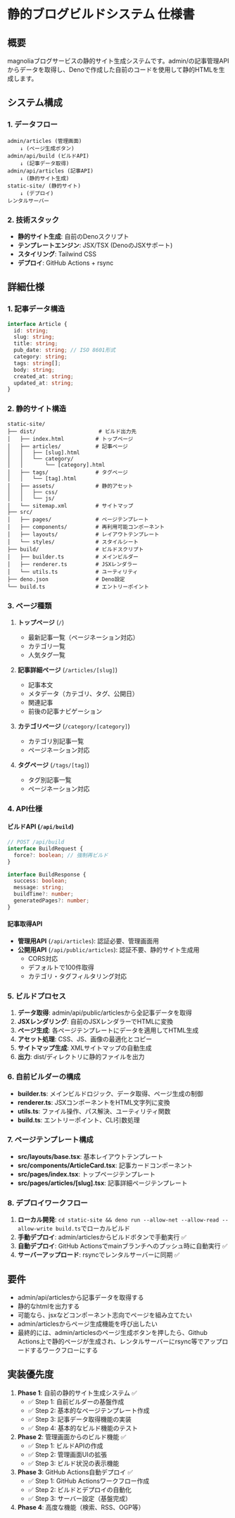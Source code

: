 # 静的ブログビルドシステム 仕様書

## 概要
magnoliaブログサービスの静的サイト生成システムです。admin/の記事管理APIからデータを取得し、Denoで作成した自前のコードを使用して静的HTMLを生成します。

## システム構成

### 1. データフロー
```
admin/articles (管理画面) 
    ↓ (ページ生成ボタン)
admin/api/build (ビルドAPI)
    ↓ (記事データ取得)
admin/api/articles (記事API)
    ↓ (静的サイト生成)
static-site/ (静的サイト)
    ↓ (デプロイ)
レンタルサーバー
```

### 2. 技術スタック
- **静的サイト生成**: 自前のDenoスクリプト
- **テンプレートエンジン**: JSX/TSX (DenoのJSXサポート)
- **スタイリング**: Tailwind CSS
- **デプロイ**: GitHub Actions + rsync

## 詳細仕様

### 1. 記事データ構造
```typescript
interface Article {
  id: string;
  slug: string;
  title: string;
  pub_date: string; // ISO 8601形式
  category: string;
  tags: string[];
  body: string;
  created_at: string;
  updated_at: string;
}
```

### 2. 静的サイト構造
```
static-site/
├── dist/                    # ビルド出力先
│   ├── index.html          # トップページ
│   ├── articles/           # 記事ページ
│   │   ├── [slug].html
│   │   └── category/
│   │       └── [category].html
│   ├── tags/               # タグページ
│   │   └── [tag].html
│   ├── assets/             # 静的アセット
│   │   ├── css/
│   │   └── js/
│   └── sitemap.xml         # サイトマップ
├── src/
│   ├── pages/              # ページテンプレート
│   ├── components/         # 再利用可能コンポーネント
│   ├── layouts/            # レイアウトテンプレート
│   └── styles/             # スタイルシート
├── build/                  # ビルドスクリプト
│   ├── builder.ts          # メインビルダー
│   ├── renderer.ts         # JSXレンダラー
│   └── utils.ts            # ユーティリティ
├── deno.json               # Deno設定
└── build.ts                # エントリーポイント
```

### 3. ページ種類
1. **トップページ** (`/`)
   - 最新記事一覧（ページネーション対応）
   - カテゴリ一覧
   - 人気タグ一覧

2. **記事詳細ページ** (`/articles/[slug]`)
   - 記事本文
   - メタデータ（カテゴリ、タグ、公開日）
   - 関連記事
   - 前後の記事ナビゲーション

3. **カテゴリページ** (`/category/[category]`)
   - カテゴリ別記事一覧
   - ページネーション対応

4. **タグページ** (`/tags/[tag]`)
   - タグ別記事一覧
   - ページネーション対応

### 4. API仕様

#### ビルドAPI (`/api/build`)
```typescript
// POST /api/build
interface BuildRequest {
  force?: boolean; // 強制再ビルド
}

interface BuildResponse {
  success: boolean;
  message: string;
  buildTime?: number;
  generatedPages?: number;
}
```

#### 記事取得API
- **管理用API** (`/api/articles`): 認証必要、管理画面用
- **公開用API** (`/api/public/articles`): 認証不要、静的サイト生成用
  - CORS対応
  - デフォルトで100件取得
  - カテゴリ・タグフィルタリング対応

### 5. ビルドプロセス
1. **データ取得**: admin/api/public/articlesから全記事データを取得
2. **JSXレンダリング**: 自前のJSXレンダラーでHTMLに変換
3. **ページ生成**: 各ページテンプレートにデータを適用してHTML生成
4. **アセット処理**: CSS、JS、画像の最適化とコピー
5. **サイトマップ生成**: XMLサイトマップの自動生成
6. **出力**: dist/ディレクトリに静的ファイルを出力

### 6. 自前ビルダーの構成
- **builder.ts**: メインビルドロジック、データ取得、ページ生成の制御
- **renderer.ts**: JSXコンポーネントをHTML文字列に変換
- **utils.ts**: ファイル操作、パス解決、ユーティリティ関数
- **build.ts**: エントリーポイント、CLI引数処理

### 7. ページテンプレート構成
- **src/layouts/base.tsx**: 基本レイアウトテンプレート
- **src/components/ArticleCard.tsx**: 記事カードコンポーネント
- **src/pages/index.tsx**: トップページテンプレート
- **src/pages/articles/[slug].tsx**: 記事詳細ページテンプレート

### 8. デプロイワークフロー
1. **ローカル開発**: `cd static-site && deno run --allow-net --allow-read --allow-write build.ts`でローカルビルド
2. **手動デプロイ**: admin/articlesからビルドボタンで手動実行 ✅
3. **自動デプロイ**: GitHub Actionsでmainブランチへのプッシュ時に自動実行 ✅
4. **サーバーアップロード**: rsyncでレンタルサーバーに同期 ✅

## 要件
- admin/api/articlesから記事データを取得する
- 静的なhtmlを出力する
- 可能なら、jsxなどコンポーネント志向でページを組み立てたい
- admin/articlesからページ生成機能を呼び出したい
- 最終的には、admin/articlesのページ生成ボタンを押したら、Github Actions上で静的ページが生成され、レンタルサーバーにrsync等でアップロードするワークフローにする

## 実装優先度
1. **Phase 1**: 自前の静的サイト生成システム ✅
   - ✅ Step 1: 自前ビルダーの基盤作成
   - ✅ Step 2: 基本的なページテンプレート作成
   - ✅ Step 3: 記事データ取得機能の実装
   - ✅ Step 4: 基本的なビルド機能のテスト
2. **Phase 2**: 管理画面からのビルド機能 ✅
   - ✅ Step 1: ビルドAPIの作成
   - ✅ Step 2: 管理画面UIの拡張
   - ✅ Step 3: ビルド状況の表示機能
3. **Phase 3**: GitHub Actions自動デプロイ ✅
   - ✅ Step 1: GitHub Actionsワークフロー作成
   - ✅ Step 2: ビルドとデプロイの自動化
   - ✅ Step 3: サーバー設定（基盤完成）
4. **Phase 4**: 高度な機能（検索、RSS、OGP等）